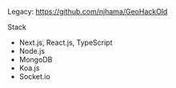 Legacy: https://github.com/njhama/GeoHackOld

Stack
- Next.js, React.js, TypeScript
- Node.js
- MongoDB
- Koa.js
- Socket.io
